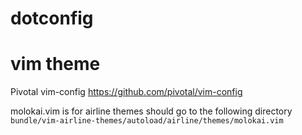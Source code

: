 # dotconfig

# vim theme
Pivotal vim-config 
https://github.com/pivotal/vim-config

molokai.vim is for airline themes should go to the following directory
`bundle/vim-airline-themes/autoload/airline/themes/molokai.vim`


